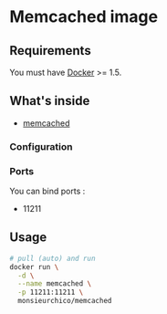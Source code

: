 # Memcached image

## Requirements

You must have [Docker](https://www.docker.com/) >= 1.5.

## What's inside

* [memcached](http://memcached.org/)

### Configuration

### Ports

You can bind ports :

* 11211

## Usage

```bash
# pull (auto) and run
docker run \
  -d \
  --name memcached \
  -p 11211:11211 \
  monsieurchico/memcached
```